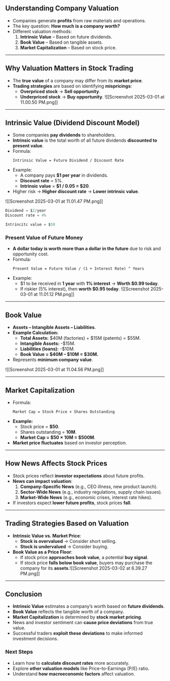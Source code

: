 
## **Understanding Company Valuation**
- Companies generate **profits** from raw materials and operations.
- The key question: **How much is a company worth?**
- Different valuation methods:
  1. **Intrinsic Value** – Based on future dividends.
  2. **Book Value** – Based on tangible assets.
  3. **Market Capitalization** – Based on stock price.

---

## **Why Valuation Matters in Stock Trading**
- The **true value** of a company may differ from its **market price**.
- **Trading strategies** are based on identifying **mispricings**:
  - **Overpriced stock** → **Sell opportunity**.
  - **Underpriced stock** → **Buy opportunity**.
![[Screenshot 2025-03-01 at 11.00.50 PM.png]]
---

## **Intrinsic Value (Dividend Discount Model)**
- Some companies **pay dividends** to shareholders.
- **Intrinsic value** is the total worth of all future dividends **discounted to present value**.
- Formula:
  ```
  Intrinsic Value = Future Dividend / Discount Rate
  ```
- Example:
  - A company pays **$1 per year** in dividends.
  - **Discount rate** = 5%.
  - **Intrinsic value** = **$1 / 0.05 = $20**.
- Higher risk → **Higher discount rate** → **Lower intrinsic value**.

![[Screenshot 2025-03-01 at 11.01.47 PM.png]]

```python
Dividend = $2/year
Discount rate = 4%

Intrincitc value = $50
```
### **Present Value of Future Money**
- **A dollar today is worth more than a dollar in the future** due to risk and opportunity cost.
- Formula:
  ```
  Present Value = Future Value / (1 + Interest Rate) ^ Years
  ```
- Example:
  - $1 to be received in **1 year** with **1% interest** → **Worth $0.99 today**.
  - If riskier (5% interest), then **worth $0.95 today**.
![[Screenshot 2025-03-01 at 11.01.12 PM.png]]
---

## **Book Value**
- **Assets – Intangible Assets – Liabilities**.
- **Example Calculation:**
  - **Total Assets:** $40M (factories) + $15M (patents) = $55M.
  - **Intangible Assets:** -$15M.
  - **Liabilities (loans):** -$10M.
  - **Book Value = $40M – $10M = $30M.**
- Represents **minimum company value**.

![[Screenshot 2025-03-01 at 11.04.56 PM.png]]


---

## **Market Capitalization**
- Formula:
  ```
  Market Cap = Stock Price × Shares Outstanding
  ```
- **Example:**
  - Stock price = **$50**.
  - Shares outstanding = **10M**.
  - **Market Cap = $50 × 10M = $500M**.
- **Market price fluctuates** based on investor perception.

---

## **How News Affects Stock Prices**
- Stock prices reflect **investor expectations** about future profits.
- **News can impact valuation**:
  1. **Company-Specific News** (e.g., CEO illness, new product launch).
  2. **Sector-Wide News** (e.g., industry regulations, supply chain issues).
  3. **Market-Wide News** (e.g., economic crises, interest rate hikes).
- If investors expect **lower future profits**, stock prices **fall**.

---

## **Trading Strategies Based on Valuation**
- **Intrinsic Value vs. Market Price**:
  - **Stock is overvalued** → Consider short selling.
  - **Stock is undervalued** → Consider buying.
- **Book Value as a Price Floor**:
  - If stock price **approaches book value**, a potential **buy signal**.
  - If stock price **falls below book value**, buyers may purchase the company for its **assets**.![[Screenshot 2025-03-02 at 6.39.27 PM.png]]

---

## **Conclusion**
- **Intrinsic Value** estimates a company’s worth based on **future dividends**.
- **Book Value** reflects the tangible worth of a company.
- **Market Capitalization** is determined by **stock market pricing**.
- News and investor sentiment can **cause price deviations** from true value.
- Successful traders **exploit these deviations** to make informed investment decisions.

### **Next Steps**
- Learn how to **calculate discount rates** more accurately.
- Explore **other valuation models** like Price-to-Earnings (P/E) ratio.
- Understand **how macroeconomic factors** affect valuation.

